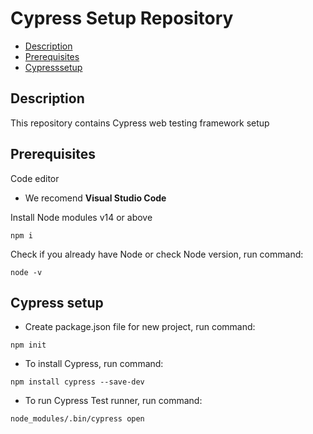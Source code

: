 # Cypress Setup Repository

- [Description](#description)
- [Prerequisites](#prerequisites)
- [Cypresssetup](#Cypresssetup)

## Description

This repository contains Cypress web testing framework setup

## Prerequisites
Code editor

- We recomend **Visual Studio Code**

Install Node modules v14 or above
```
npm i 
```
Check if you already have Node or check Node version, run command: 
```
node -v
```

## Cypress setup

- Create package.json file for new project, run command:
```
npm init
```
- To install Cypress, run command:
```
npm install cypress --save-dev
```

- To run Cypress Test runner, run command:
```
node_modules/.bin/cypress open
```
